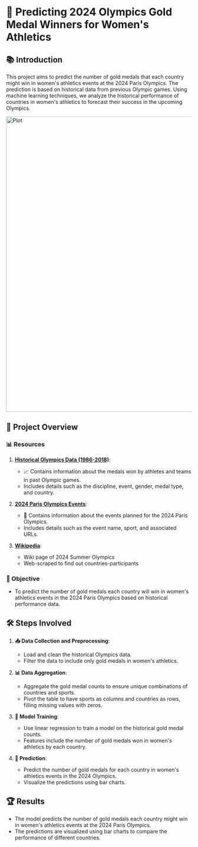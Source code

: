 # 🏅 Predicting 2024 Olympics Gold Medal Winners for Women's Athletics

## 📚 Introduction

This project aims to predict the number of gold medals that each country might win in women's athletics events at the 2024 Paris Olympics. The prediction is based on historical data from previous Olympic games. Using machine learning techniques, we analyze the historical performance of countries in women's athletics to forecast their success in the upcoming Olympics.

<img src=https://res.cloudinary.com/df9uihxz1/image/upload/v1720799299/2024-07-12_18.46.16_szu0w8.jpg alt="Plot" width="800">

## 📝 Project Overview

### 📊 Resources

1. [**Historical Olympics Data (1986-2018)**](https://www.kaggle.com/code/piterfm/olympic-games-1986-2022-data-visualization#How-is-data-look-like):
    - 📈 Contains information about the medals won by athletes and teams in past Olympic games.
    - Includes details such as the discipline, event, gender, medal type, and country.

2. [**2024 Paris Olympics Events**](https://www.kaggle.com/datasets/piterfm/paris-2024-olympic-summer-games):
    - 📅 Contains information about the events planned for the 2024 Paris Olympics.
    - Includes details such as the event name, sport, and associated URLs.

3. [**Wikipedia**](https://en.wikipedia.org/wiki/2024_Summer_Olympics):
    - Wiki page of 2024 Summer Olympics
    - Web-scraped to find out countries-participants

### 🎯 Objective

- To predict the number of gold medals each country will win in women's athletics events in the 2024 Paris Olympics based on historical performance data.

## 🛠️ Steps Involved

1. **📥 Data Collection and Preprocessing**:
    - Load and clean the historical Olympics data.
    - Filter the data to include only gold medals in women's athletics.

2. **📊 Data Aggregation**:
    - Aggregate the gold medal counts to ensure unique combinations of countries and sports.
    - Pivot the table to have sports as columns and countries as rows, filling missing values with zeros.

3. **🤖 Model Training**:
    - Use linear regression to train a model on the historical gold medal counts.
    - Features include the number of gold medals won in women's athletics by each country.

4. **🔮 Prediction**:
    - Predict the number of gold medals for each country in women's athletics events in the 2024 Olympics.
    - Visualize the predictions using bar charts.

## 🏆 Results

- The model predicts the number of gold medals each country might win in women's athletics events at the 2024 Paris Olympics.
- The predictions are visualized using bar charts to compare the performance of different countries.
